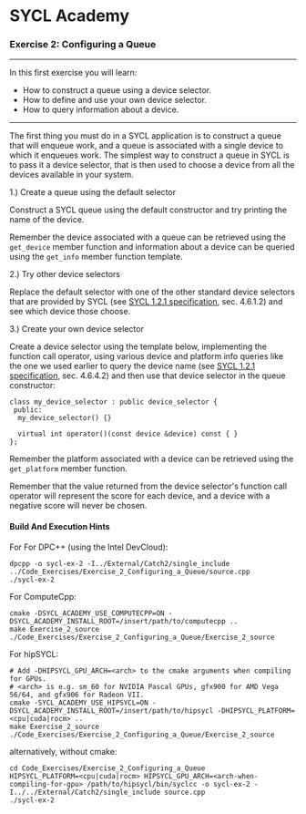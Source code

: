 # SYCL Academy

### Exercise 2: Configuring a Queue

---

In this first exercise you will learn:
* How to construct a queue using a device selector.
* How to define and use your own device selector.
* How to query information about a device.

---

The first thing you must do in a SYCL application is to construct a queue that
will enqueue work, and a queue is associated with a single device to which it
enqueues work. The simplest way to construct a queue in SYCL is to pass it a
device selector, that is then used to choose a device from all the devices
available in your system.

1.) Create a queue using the default selector

Construct a SYCL queue using the default constructor and try printing the name
of the device.

Remember the device associated with a queue can be retrieved using the
`get_device` member function and information about a device can be queried
using the `get_info` member function template.

2.) Try other device selectors

Replace the default selector with one of the other standard device selectors
that are provided by SYCL (see [SYCL 1.2.1 specification][sycl-specification],
sec. 4.6.1.2) and see which device those choose.

3.) Create your own device selector

Create a device selector using the template below, implementing the function
call operator, using various device and platform info queries like the one we
used earlier to query the device name (see
[SYCL 1.2.1 specification][sycl-specification], sec. 4.6.4.2) and then use that
device selector in the queue constructor:

```
class my_device_selector : public device_selector {
 public:
  my_device_selector() {}

  virtual int operator()(const device &device) const { }
};
```

Remember the platform associated with a device can be retrieved using the
`get_platform` member function.

Remember that the value returned from the device selector's function call
operator will represent the score for each device, and a device with a negative
score will never be chosen. 

#### Build And Execution Hints

For For DPC++ (using the Intel DevCloud):
```
dpcpp -o sycl-ex-2 -I../External/Catch2/single_include ../Code_Exercises/Exercise_2_Configuring_a_Queue/source.cpp
./sycl-ex-2
```

For ComputeCpp:
```
cmake -DSYCL_ACADEMY_USE_COMPUTECPP=ON -DSYCL_ACADEMY_INSTALL_ROOT=/insert/path/to/computecpp ..
make Exercise_2_source
./Code_Exercises/Exercise_2_Configuring_a_Queue/Exercise_2_source
```


For hipSYCL:
```
# Add -DHIPSYCL_GPU_ARCH=<arch> to the cmake arguments when compiling for GPUs.
# <arch> is e.g. sm_60 for NVIDIA Pascal GPUs, gfx900 for AMD Vega 56/64, and gfx906 for Radeon VII.
cmake -SYCL_ACADEMY_USE_HIPSYCL=ON -DSYCL_ACADEMY_INSTALL_ROOT=/insert/path/to/hipsycl -DHIPSYCL_PLATFORM=<cpu|cuda|rocm> ..
make Exercise_2_source
./Code_Exercises/Exercise_2_Configuring_a_Queue/Exercise_2_source
```
alternatively, without cmake:
```
cd Code_Exercises/Exercise_2_Configuring_a_Queue
HIPSYCL_PLATFORM=<cpu|cuda|rocm> HIPSYCL_GPU_ARCH=<arch-when-compiling-for-gpu> /path/to/hipsycl/bin/syclcc -o sycl-ex-2 -I../../External/Catch2/single_include source.cpp
./sycl-ex-2
```



[sycl-specification]: https://www.khronos.org/registry/SYCL/specs/sycl-1.2.1.pdf

